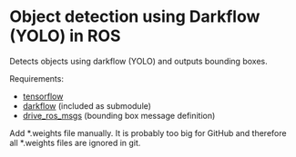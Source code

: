 # Object detection using Darkflow (YOLO) in ROS
Detects objects using darkflow (YOLO) and outputs bounding boxes.

Requirements:
* [tensorflow](https://github.com/tensorflow/tensorflow)
* [darkflow](https://github.com/fabolhak/darkflow) (included as submodule)
* [drive_ros_msgs](https://github.com/tum-phoenix/drive_ros_msgs) (bounding box message definition)

Add *.weights file manually. It is probably too big for GitHub and therefore all *.weights files are ignored in git.
